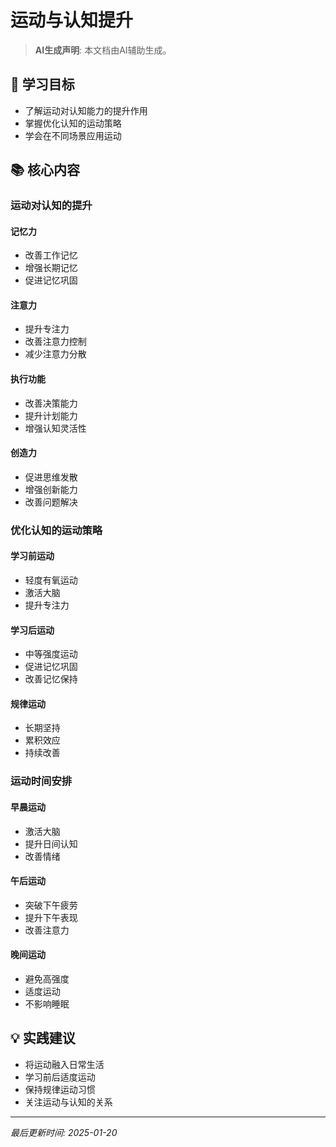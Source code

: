 # 运动与认知提升

> **AI生成声明**: 本文档由AI辅助生成。

## 🎯 学习目标

- 了解运动对认知能力的提升作用
- 掌握优化认知的运动策略
- 学会在不同场景应用运动

## 📚 核心内容

### 运动对认知的提升

#### 记忆力

- 改善工作记忆
- 增强长期记忆
- 促进记忆巩固

#### 注意力

- 提升专注力
- 改善注意力控制
- 减少注意力分散

#### 执行功能

- 改善决策能力
- 提升计划能力
- 增强认知灵活性

#### 创造力

- 促进思维发散
- 增强创新能力
- 改善问题解决

### 优化认知的运动策略

#### 学习前运动

- 轻度有氧运动
- 激活大脑
- 提升专注力

#### 学习后运动

- 中等强度运动
- 促进记忆巩固
- 改善记忆保持

#### 规律运动

- 长期坚持
- 累积效应
- 持续改善

### 运动时间安排

#### 早晨运动

- 激活大脑
- 提升日间认知
- 改善情绪

#### 午后运动

- 突破下午疲劳
- 提升下午表现
- 改善注意力

#### 晚间运动

- 避免高强度
- 适度运动
- 不影响睡眠

## 💡 实践建议

- 将运动融入日常生活
- 学习前后适度运动
- 保持规律运动习惯
- 关注运动与认知的关系

---

*最后更新时间: 2025-01-20*

